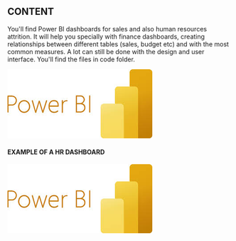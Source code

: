 ## CONTENT

You'll find Power BI dashboards for sales and also human resources attrition. It will help you specially with finance dashboards, creating relationships between different tables (sales, budget etc) and with the most common measures. A lot can still be done with the design and user interface. You'll find the files in code folder.

![PowerBI](https://github.com/rubenfm77/POWER-BI/blob/main/LOGO.jpg)

#### EXAMPLE OF A HR DASHBOARD

![PowerBI](https://github.com/rubenfm77/POWER-BI/blob/main/LOGO.jpg)
